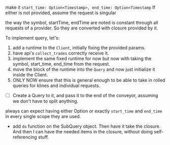 make it `start_time: Option<Timestamp>, end_time: Option<Timestamp`
If either is not provided, assume the request is singular

the way the symbol, startTime, endTime are noted is constant through all requests of a provider. So they are converted with closure provided by it.

To implement query, let's:
1. add a runtime to the `Client`, initially fixing the provided params.
1. have api's `collect_trades` correctly receive it.
1. implement the same fixed runtime for now but now with taking the symbol, start_time, end_time from the request.
1. move the block of the runtime into the `Query` and now just initialize it inside the Client.
1. ONLY NOW ensure that this is general enough to be able to take in rolled queries for klines and individual requests.


- [ ] Create a Query to it, and pass it to the end of the conveyor, assuming we don't have to split anything.

always can expect having either Option<String> or exactly `start_time` and `end_time` in every single scope they are used.

- add `do` function on the SubQuery object. Then have it take the closure. And then I can have the needed items in the closure, without doing self-referencing stuff.

<!--%s------------------------------------------------------------------------------
- [ ] implement submit on the provider
- [ ] `Client.assign_query()`
- [ ] `Client.start_runtime()`
